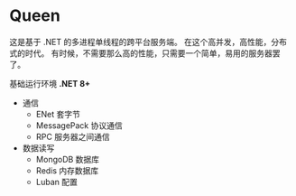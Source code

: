 # Queen

这是基于 .NET 的多进程单线程的跨平台服务端。
在这个高并发，高性能，分布式的时代。
有时候，不需要那么高的性能，只需要一个简单，易用的服务器罢了。

基础运行环境 **.NET 8+**

- 通信
  - ENet 套字节
  - MessagePack 协议通信
  - RPC 服务器之间通信
- 数据读写
  - MongoDB 数据库
  - Redis 内存数据库
  - Luban 配置
